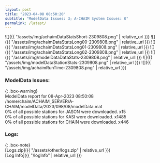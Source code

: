 ```yaml
---
layout: post
title: "2023-04-08 08:50:20"
subtitle: "ModelData Issues: 3; A-CHAIM System Issues: 0"
permalink: /latest/
---
```


![]({{ "/assets/img/achaimDataStatsShort-2309808.png" | relative_url }})
![]({{ "/assets/img/achaimDataStatsLong00-2309808.png" | relative_url }})
![]({{ "/assets/img/achaimDataStatsLong01-2309808.png" | relative_url }})
![]({{ "/assets/img/achaimDataStatsLong02-2309808.png" | relative_url }})
![]({{ "/assets/img/modelDataDataStats-2309808.png" | relative_url }})
![]({{ "/assets/img/modelDataStationStats-2309808.png" | relative_url }})
![]({{ "/assets/img/achaimRunTime-2309808.png" | relative_url }})


### ModelData Issues:  
  
{: .box-warning}  
 ModelData report for 08-Apr-2023 08:50:08   
 /home/chaim/ACHAIM_SERVER/A-CHAIM/modelData/2023/098/08/modelData.mat   
 0% of all possible stations for JASON were downloaded. x15   
 0% of all possible stations for KASI were downloaded. x1485   
 0% of all possible stations for CHAIN were downloaded. x446   
  


### Logs:  
  
{: .box-note}  
[Logs.zip]({{ "/assets/other/logs.zip" | relative_url }})  
[Log Info]({{ "/logInfo" | relative_url }})  
